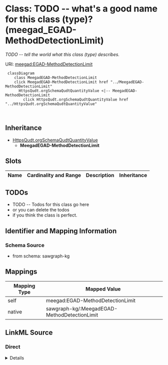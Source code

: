

# Class: TODO -- what's a good name for this class (type)? (meegad_EGAD-MethodDetectionLimit)


_TODO -- tell the world what this class (type) describes._





URI: [meegad:EGAD-MethodDetectionLimit](http://sawgraph.spatialai.org/v1/me-egad#EGAD-MethodDetectionLimit)






```mermaid
 classDiagram
    class MeegadEGAD-MethodDetectionLimit
    click MeegadEGAD-MethodDetectionLimit href "../MeegadEGAD-MethodDetectionLimit"
      HttpsQudt.orgSchemaQudtQuantityValue <|-- MeegadEGAD-MethodDetectionLimit
        click HttpsQudt.orgSchemaQudtQuantityValue href "../HttpsQudt.orgSchemaQudtQuantityValue"
      
      
```





## Inheritance
* [HttpsQudt.orgSchemaQudtQuantityValue](../classes/HttpsQudt.orgSchemaQudtQuantityValue.md)
    * **MeegadEGAD-MethodDetectionLimit**



## Slots

| Name | Cardinality and Range | Description | Inheritance |
| ---  | --- | --- | --- |









## TODOs

* TODO -- Todos for this class go here
* or you can delete the todos
* if you think the class is perfect.

## Identifier and Mapping Information







### Schema Source


* from schema: sawgraph-kg




## Mappings

| Mapping Type | Mapped Value |
| ---  | ---  |
| self | meegad:EGAD-MethodDetectionLimit |
| native | sawgraph-kg/:MeegadEGAD-MethodDetectionLimit |







## LinkML Source

<!-- TODO: investigate https://stackoverflow.com/questions/37606292/how-to-create-tabbed-code-blocks-in-mkdocs-or-sphinx -->

### Direct

<details>
```yaml
name: meegad_EGAD-MethodDetectionLimit
description: TODO -- tell the world what this class (type) describes.
title: TODO -- what's a good name for this class (type)?
todos:
- TODO -- Todos for this class go here
- or you can delete the todos
- if you think the class is perfect.
notes:
- Class with 141607 occurences.
from_schema: sawgraph-kg
is_a: https___qudt.org_schema_qudt_QuantityValue
class_uri: meegad:EGAD-MethodDetectionLimit

```
</details>

### Induced

<details>
```yaml
name: meegad_EGAD-MethodDetectionLimit
description: TODO -- tell the world what this class (type) describes.
title: TODO -- what's a good name for this class (type)?
todos:
- TODO -- Todos for this class go here
- or you can delete the todos
- if you think the class is perfect.
notes:
- Class with 141607 occurences.
from_schema: sawgraph-kg
is_a: https___qudt.org_schema_qudt_QuantityValue
class_uri: meegad:EGAD-MethodDetectionLimit

```
</details>
